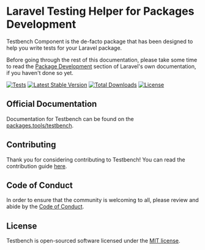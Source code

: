 Laravel Testing Helper for Packages Development
==============

Testbench Component is the de-facto package that has been designed to help you write tests for your Laravel package.

Before going through the rest of this documentation, please take some time to read the [Package Development](https://laravel.com/docs/9.x/packages) section of Laravel's own documentation, if you haven't done so yet.

[![Tests](https://github.com/orchestral/testbench/actions/workflows/tests.yaml/badge.svg?branch=7.x)](https://github.com/orchestral/testbench/actions/workflows/tests.yaml?query=branch%3A7.x)
[![Latest Stable Version](https://poser.pugx.org/orchestra/testbench/v/stable)](https://packagist.org/packages/orchestra/testbench)
[![Total Downloads](https://poser.pugx.org/orchestra/testbench/downloads)](https://packagist.org/packages/orchestra/testbench)
[![License](https://poser.pugx.org/orchestra/testbench/license)](https://packagist.org/packages/orchestra/testbench)

## Official Documentation

Documentation for Testbench can be found on the [packages.tools/testbench](https://packages.tools/testbench).

## Contributing

Thank you for considering contributing to Testbench! You can read the contribution guide [here](CONTRIBUTING.md).

## Code of Conduct

In order to ensure that the community is welcoming to all, please review and abide by the [Code of Conduct](CODE_OF_CONDUCT.md).

## License

Testbench is open-sourced software licensed under the [MIT license](LICENSE).
